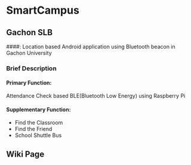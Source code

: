 # SmartCampus
## Gachon SLB
####: Location based Android application	using Bluetooth beacon in Gachon University

### **Brief Description**
#### **Primary Function**:
Attendance Check based BLE(Bluetooth Low Energy) using Raspberry Pi
#### **Supplementary Function**:
- Find the Classroom
- Find the Friend
- School Shuttle Bus

## Wiki Page
